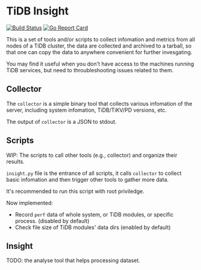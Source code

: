 # TiDB Insight

[![Build Status](https://travis-ci.org/pingcap/tidb-insight.svg?branch=master)](https://travis-ci.org/pingcap/tidb-insight)
[![Go Report Card](https://goreportcard.com/badge/github.com/pingcap/tidb-insight)](https://goreportcard.com/report/github.com/pingcap/tidb-insight)

This is a set of tools and/or scripts to collect infomation and metrics from all nodes of a TiDB cluster, the data are collected and archived to a tarball, so that one can copy the data to anywhere convenient for further invesgating.

You may find it useful when you don't have access to the machines running TiDB services, but need to throubleshooting issues related to them.

## Collector

The `collector` is a simple binary tool that collects various infomation of the server, including system infomation, TiDB/TiKV/PD versions, etc.

The output of `collector` is a JSON to stdout.

## Scripts

WIP: The scripts to call other tools (e.g., collector) and organize their results.

`insight.py` file is the entrance of all scripts, it calls `collector` to collect basic infomation and then trigger other tools to gather more data.

It's recommended to run this script with root priviledge.

Now implemented:

 - Record `perf` data of whole system, or TiDB modules, or specific process. (disabled by default)
 - Check file size of TiDB modules' data dirs (enabled by default)

## Insight

TODO: the analyse tool that helps processing dataset.
